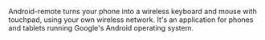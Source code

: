 Android-remote turns your phone into a wireless keyboard and mouse with touchpad, using your own wireless network. It's an application for phones and tablets running Google's Android operating system.